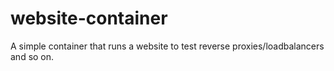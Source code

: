 # website-container
A simple container that runs a website to test reverse proxies/loadbalancers and so on.
